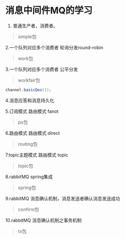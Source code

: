 # 消息中间件MQ的学习
1. 普通生产者，消费者。
>simple包

2.一个队列对应多个消费者 轮询分发round-robin
>work包

3.一个队列对应多个消费者 公平分发
>workfair包
```java
channel.basicQos(1);
```

4.消息应答和消息持久化
>

5.订阅模式 路由模式 fanot
>ps包

6.路由模式 路由模式 direct
>routing包

7.topic主题模式 路由模式 topic
>topic包

8.rabbitMQ spring集成
>spring包

9.rabbitMQ 消息确认机制，消息发送者确认消息发送成功
>confirm包

10.rabbitMQ 消息确认机制之事务机制
>tx包


